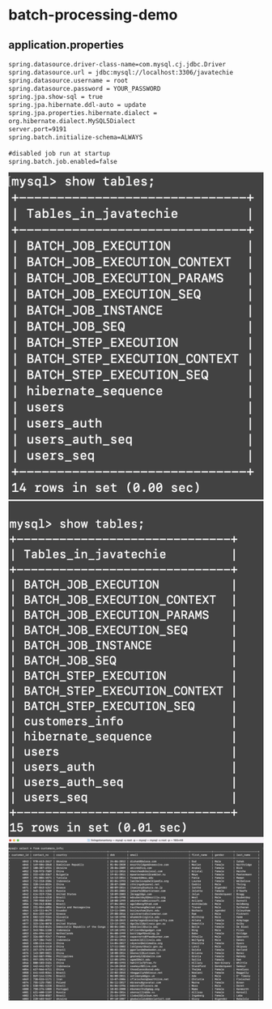 # batch-processing-demo
## application.properties

```
spring.datasource.driver-class-name=com.mysql.cj.jdbc.Driver
spring.datasource.url = jdbc:mysql://localhost:3306/javatechie
spring.datasource.username = root
spring.datasource.password = YOUR_PASSWORD
spring.jpa.show-sql = true
spring.jpa.hibernate.ddl-auto = update
spring.jpa.properties.hibernate.dialect = org.hibernate.dialect.MySQL5Dialect
server.port=9191
spring.batch.initialize-schema=ALWAYS

#disabled job run at startup
spring.batch.job.enabled=false
```


<img src="https://github.com/livingstonantony70/batch-processing-demo/blob/main/demo/1.png" />  
<img src="https://github.com/livingstonantony70/batch-processing-demo/blob/main/demo/2.png" /> 
<img src="https://github.com/livingstonantony70/batch-processing-demo/blob/main/demo/3.png" /> 
